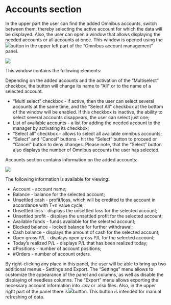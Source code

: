 # Accounts section

In the upper part the user can find the added Omnibus accounts, switch between them, thereby selecting the active account for which the data will be displayed. Also, the user can open a window that allows displaying the needed accounts or all accounts at once. This window is opened using the![](https://lh5.googleusercontent.com/to8h8q1B1K7bcD5khrEX7kK5cSBIaOyNZJkB1suM7rdYfwRCWFHVaQXNXLZItSA7I0JPZPGlnUuIiRUcDfBXMcr6_OV5gUgvR9q4-ND7fcL4De6Akz2kRnkxBGzZrcUD7i27jMa9)button in the upper left part of the “Omnibus account management” panel.

![](https://lh6.googleusercontent.com/8xy9AuO2VvxxY_ASHa9PDPRH6n68n0mB3tqrEpnahahE8NjbKXypkPvRGIebFCmL8y68sJ2ez5fyNHFmvsKNLKDL_YOfCYcrc9betQciPPSMGQHUHarnue14NkACPKb45gxf2mQx)

This window contains the following elements:

Depending on the added accounts and the activation of the “Multiselect” checkbox, the button will change its name to "All" or to the name of a selected account.

* “Multi select” checkbox - if active, then the user can select several accounts at the same time, and the "Select All" checkbox at the bottom of the window will be enabled. If this checkbox is inactive, the ability to select several accounts disappears, the user can select just one;
* List of available accounts - a list for adding the needed account to the manager by activating its checkbox;
* “Select all” checkbox - allows to select all available omnibus accounts;
* “Select” and “Cancel” buttons - hit the “Select” button to proceed or “Cancel” button to deny changes. Please note, that the “Select” button also displays the number of Omnibus accounts the user has selected.

Accounts section contains information on the added accounts:

![](https://lh4.googleusercontent.com/gsmXJdyEaT0YIyxDfIoc21P6tsGsNyp-B5uDgQZu_sKxbeAwmqZbF_x0URIkWIlzJexX4FZX2QLdkb1qOc88AK6P7HbeQ7sacuZ6-0ZyhlSoiFIFphwoKMHw3CH3r0pYmg5Hlgw1)

The following information is available for viewing:

* Account - account name;
* Balance - balance for the selected account;
* Unsettled cash - profit/loss, which will be credited to the account in accordance with T+n value cycle;
* Unsettled loss - displays the unsettled loss for the selected account;
* Unsettled profit - displays the unsettled profit for the selected account;
* Available funds - funds available for the selected account;
* Blocked balance - locked balance for further withdrawal;
* Cash balance - displays the amount of cash for the selected account;
* Open gross P/L - displays open gross P/L for the selected account;
* Today’s realized P/L - displays P/L that has been realized today;
* \#Positions - number of account positions;
* \#Orders - number of account orders.

By right-clicking any place in this panel, the user will be able to bring up two additional menus - Settings and Export. The “Settings” menu allows to customize the appearance of the panel and columns, as well as disable the displaying of needless columns. The “Export” menu allows exporting the necessary account information into .csv or .xlsx files. Also, in the upper right part of the panel there is![](https://lh6.googleusercontent.com/3PlmYuhV7RF2-rlRsezdzzbajQyvWX80FsdOwmuyzwDsjhhNCaPDVhXoY0ej2bxdWvWEkYj-d15WoV1alKQv390qIv7SfUZtHImuzUNohq2G23NPT3bhVpS20dWVwESKlv_z0wGQ)button. This button is intended for manual refreshing of data.  


